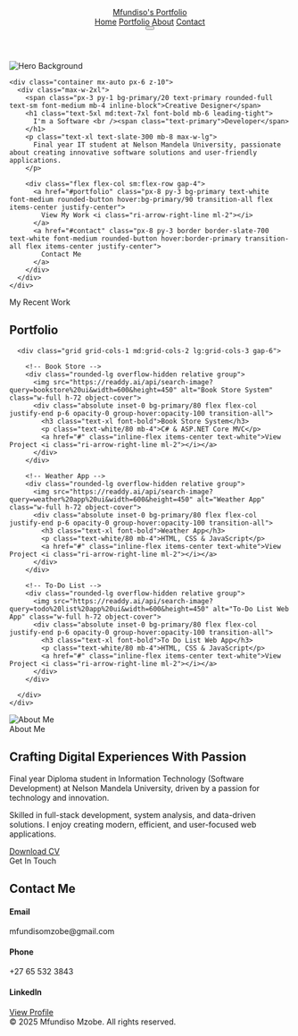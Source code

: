 <!DOCTYPE html>
<html lang="en">
<head>
  <meta charset="UTF-8" />
  <meta name="viewport" content="width=device-width, initial-scale=1.0" />
  <title>Mfundiso Mzobe - Creative Portfolio</title>

  <!-- Tailwind CSS -->
  <script src="https://cdn.tailwindcss.com/3.4.16"></script>
  <script>
    tailwind.config = {
      theme: {
        extend: {
          colors: {
            primary: '#6366f1',
            secondary: '#4f46e5'
          },
          borderRadius: {
            button: '8px'
          }
        }
      }
    }
  </script>

  <!-- Google Fonts -->
  <link rel="preconnect" href="https://fonts.googleapis.com" />
  <link rel="preconnect" href="https://fonts.gstatic.com" crossorigin />
  <link href="https://fonts.googleapis.com/css2?family=Pacifico&display=swap" rel="stylesheet" />
  <link href="https://fonts.googleapis.com/css2?family=Inter:wght@300;400;500;600;700&display=swap" rel="stylesheet" />

  <!-- Remix Icons -->
  <link rel="stylesheet" href="https://cdnjs.cloudflare.com/ajax/libs/remixicon/4.6.0/remixicon.min.css" />

  <link rel="stylesheet" href="style.css" />
</head>
<body class="relative bg-[#0f172a] text-white font-['Inter']">

  <!-- Header -->
  <header class="fixed top-0 left-0 w-full z-50 bg-[#0f172a]/95 backdrop-blur-sm border-b border-slate-800">
    <div class="container mx-auto px-6 py-4 flex justify-between items-center">
      <a href="#" class="text-2xl font-['Pacifico'] text-white">Mfundiso's Portfolio</a>
      <nav class="hidden md:flex space-x-8">
        <a href="#home" class="nav-link text-slate-300 hover:text-white">Home</a>
        <a href="#portfolio" class="nav-link text-slate-300 hover:text-white">Portfolio</a>
        <a href="#about" class="nav-link text-slate-300 hover:text-white">About</a>
        <a href="#contact" class="nav-link text-slate-300 hover:text-white">Contact</a>
      </nav>
      <button class="md:hidden text-white">
        <i class="ri-menu-line ri-lg"></i>
      </button>
    </div>
  </header>

  <!-- Hero Section -->
  <section id="home" class="min-h-screen pt-24 flex items-center relative overflow-hidden">
    <div class="absolute inset-0">
      <div class="absolute inset-0 bg-gradient-to-r from-[#0f172a] via-[#0f172a] to-transparent z-10"></div>
      <img src="https://static.readdy.ai/image/1106ff0de00291ec2f3a42811feb26cf/e321698e2f9ffd39edaef7781cb3f8eb.jpeg" alt="Hero Background" class="absolute right-0 h-full w-1/2 object-cover object-top">
    </div>

    <div class="container mx-auto px-6 z-10">
      <div class="max-w-2xl">
        <span class="px-3 py-1 bg-primary/20 text-primary rounded-full text-sm font-medium mb-4 inline-block">Creative Designer</span>
        <h1 class="text-5xl md:text-7xl font-bold mb-6 leading-tight">
          I'm a Software <br /><span class="text-primary">Developer</span>
        </h1>
        <p class="text-xl text-slate-300 mb-8 max-w-lg">
          Final year IT student at Nelson Mandela University, passionate about creating innovative software solutions and user-friendly applications.
        </p>

        <div class="flex flex-col sm:flex-row gap-4">
          <a href="#portfolio" class="px-8 py-3 bg-primary text-white font-medium rounded-button hover:bg-primary/90 transition-all flex items-center justify-center">
            View My Work <i class="ri-arrow-right-line ml-2"></i>
          </a>
          <a href="#contact" class="px-8 py-3 border border-slate-700 text-white font-medium rounded-button hover:border-primary transition-all flex items-center justify-center">
            Contact Me
          </a>
        </div>
      </div>
    </div>
  </section>

  <!-- Portfolio Section -->
  <section id="portfolio" class="py-20 bg-[#0c1424]">
    <div class="container mx-auto px-6 text-center">
      <span class="text-primary font-medium">My Recent Work</span>
      <h2 class="text-4xl font-bold mt-2 mb-16">Portfolio</h2>

      <div class="grid grid-cols-1 md:grid-cols-2 lg:grid-cols-3 gap-6">

        <!-- Book Store -->
        <div class="rounded-lg overflow-hidden relative group">
          <img src="https://readdy.ai/api/search-image?query=bookstore%20ui&width=600&height=450" alt="Book Store System" class="w-full h-72 object-cover">
          <div class="absolute inset-0 bg-primary/80 flex flex-col justify-end p-6 opacity-0 group-hover:opacity-100 transition-all">
            <h3 class="text-xl font-bold">Book Store System</h3>
            <p class="text-white/80 mb-4">C# & ASP.NET Core MVC</p>
            <a href="#" class="inline-flex items-center text-white">View Project <i class="ri-arrow-right-line ml-2"></i></a>
          </div>
        </div>

        <!-- Weather App -->
        <div class="rounded-lg overflow-hidden relative group">
          <img src="https://readdy.ai/api/search-image?query=weather%20app%20ui&width=600&height=450" alt="Weather App" class="w-full h-72 object-cover">
          <div class="absolute inset-0 bg-primary/80 flex flex-col justify-end p-6 opacity-0 group-hover:opacity-100 transition-all">
            <h3 class="text-xl font-bold">Weather App</h3>
            <p class="text-white/80 mb-4">HTML, CSS & JavaScript</p>
            <a href="#" class="inline-flex items-center text-white">View Project <i class="ri-arrow-right-line ml-2"></i></a>
          </div>
        </div>

        <!-- To-Do List -->
        <div class="rounded-lg overflow-hidden relative group">
          <img src="https://readdy.ai/api/search-image?query=todo%20list%20app%20ui&width=600&height=450" alt="To-Do List Web App" class="w-full h-72 object-cover">
          <div class="absolute inset-0 bg-primary/80 flex flex-col justify-end p-6 opacity-0 group-hover:opacity-100 transition-all">
            <h3 class="text-xl font-bold">To Do List Web App</h3>
            <p class="text-white/80 mb-4">HTML, CSS & JavaScript</p>
            <a href="#" class="inline-flex items-center text-white">View Project <i class="ri-arrow-right-line ml-2"></i></a>
          </div>
        </div>

      </div>
    </div>
  </section>

  <!-- About Section -->
  <section id="about" class="py-20">
    <div class="container mx-auto px-6 grid lg:grid-cols-2 gap-12 items-center">
      <div class="relative">
        <img src="https://static.readdy.ai/image/1106ff0de00291ec2f3a42811feb26cf/e321698e2f9ffd39edaef7781cb3f8eb.jpeg" alt="About Me" class="rounded-lg w-full h-auto">
      </div>
      <div>
        <span class="text-primary font-medium">About Me</span>
        <h2 class="text-4xl font-bold mt-2 mb-6">Crafting Digital Experiences With Passion</h2>
        <p class="text-slate-300 mb-6">
          Final year Diploma student in Information Technology (Software Development) at Nelson Mandela University, driven by a passion for technology and innovation.
        </p>
        <p class="text-slate-300 mb-8">
          Skilled in full-stack development, system analysis, and data-driven solutions. I enjoy creating modern, efficient, and user-focused web applications.
        </p>
        <a href="#" class="px-8 py-3 bg-primary text-white font-medium rounded-button hover:bg-primary/90 inline-flex items-center">
          Download CV <i class="ri-download-line ml-2"></i>
        </a>
      </div>
    </div>
  </section>

  <!-- Contact Section -->
  <section id="contact" class="py-20">
    <div class="container mx-auto px-6 text-center">
      <span class="text-primary font-medium">Get In Touch</span>
      <h2 class="text-4xl font-bold mt-2 mb-16">Contact Me</h2>
      <div class="max-w-lg mx-auto space-y-8 text-left">
        <div>
          <h4 class="font-bold mb-1">Email</h4>
          <p class="text-slate-300">mfundisomzobe@gmail.com</p>
        </div>
        <div>
          <h4 class="font-bold mb-1">Phone</h4>
          <p class="text-slate-300">+27 65 532 3843</p>
        </div>
        <div>
          <h4 class="font-bold mb-1">LinkedIn</h4>
          <a href="https://www.linkedin.com/in/mfundiso-mzobe-87b40a27a/" class="text-primary hover:underline">View Profile</a>
        </div>
      </div>
    </div>
  </section>

  <footer class="py-6 text-center text-slate-500 border-t border-slate-800">
    © 2025 Mfundiso Mzobe. All rights reserved.
  </footer>

</body>
</html>
